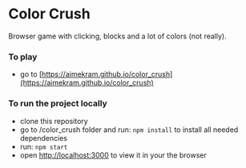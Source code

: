 # Color Crush

Browser game with clicking, blocks and a lot of colors (not really).

### To play

* go to [https://aimekram.github.io/color_crush](https://aimekram.github.io/color_crush)


### To run the project locally

* clone this repository
* go to /color_crush folder and run: `npm install` to install all needed dependencies
* run: `npm start`
* open [http://localhost:3000](http://localhost:3000) to view it in your the browser


